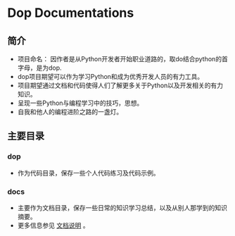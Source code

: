 # Dop Documentations

## 简介

- 项目命名： 因作者是从Python开发者开始职业道路的，取do结合python的首字母，是为dop.
- dop项目期望可以作为学习Python和成为优秀开发人员的有力工具。
- 项目期望通过文档和代码使得人们了解更多关于Python以及开发相关的有力知识。
- 呈现一些Python与编程学习中的技巧，思想。
- 自我和他人的编程进阶之路的一盏灯。

## 主要目录

### dop

- 作为代码目录，保存一些个人代码练习及代码示例。

### docs

- 主要作为文档目录，保存一些日常的知识学习总结，以及从别人那学到的知识摘要。
- 更多信息参见 [文档说明](docs/README.md) 。 




